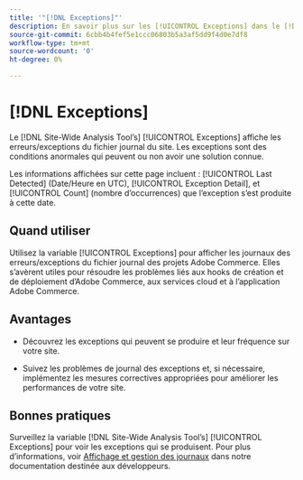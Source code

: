 ```yaml
---
title: '"[!DNL Exceptions]"'
description: En savoir plus sur les [!UICONTROL Exceptions] dans le [!DNL Site-Wide Analysis Tool], quand l’utiliser, ses avantages et ses bonnes pratiques.
source-git-commit: 6cbb4b4fef5e1ccc06803b5a3af5dd9f4d0e7df8
workflow-type: tm+mt
source-wordcount: '0'
ht-degree: 0%

---
```


# [!DNL Exceptions]

Le [!DNL Site-Wide Analysis Tool’s] [!UICONTROL Exceptions] affiche les erreurs/exceptions du fichier journal du site. Les exceptions sont des conditions anormales qui peuvent ou non avoir une solution connue.

Les informations affichées sur cette page incluent : [!UICONTROL Last Detected] (Date/Heure en UTC), [!UICONTROL Exception Detail], et [!UICONTROL Count] (nombre d’occurrences) que l’exception s’est produite à cette date.

## Quand utiliser

Utilisez la variable [!UICONTROL Exceptions] pour afficher les journaux des erreurs/exceptions du fichier journal des projets Adobe Commerce. Elles s’avèrent utiles pour résoudre les problèmes liés aux hooks de création et de déploiement d’Adobe Commerce, aux services cloud et à l’application Adobe Commerce.

## Avantages

* Découvrez les exceptions qui peuvent se produire et leur fréquence sur votre site.

* Suivez les problèmes de journal des exceptions et, si nécessaire, implémentez les mesures correctives appropriées pour améliorer les performances de votre site.

## Bonnes pratiques

Surveillez la variable [!DNL Site-Wide Analysis Tool’s] [!UICONTROL Exceptions] pour voir les exceptions qui se produisent. Pour plus d’informations, voir [Affichage et gestion des journaux](https://devdocs.magento.com/cloud/project/log-locations.html) dans notre documentation destinée aux développeurs.
